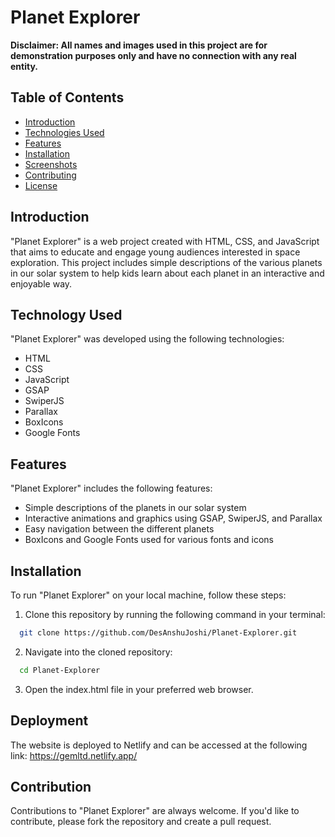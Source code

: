 
# Planet Explorer

**Disclaimer: All names and images used in this project are for demonstration purposes only and have no connection with any real entity.**
## Table of Contents

- [Introduction](#introduction)
- [Technologies Used](#technologies-used)
- [Features](#features)
- [Installation](#installation)
- [Screenshots](#screenshots)
- [Contributing](#contributing)
- [License](#license)
## Introduction

"Planet Explorer" is a web project created with HTML, CSS, and JavaScript that aims to educate and engage young audiences interested in space exploration. This project includes simple descriptions of the various planets in our solar system to help kids learn about each planet in an interactive and enjoyable way.
## Technology Used

"Planet Explorer" was developed using the following technologies:

- HTML
- CSS
- JavaScript
- GSAP
- SwiperJS
- Parallax
- BoxIcons
- Google Fonts
## Features

"Planet Explorer" includes the following features:

- Simple descriptions of the planets in our solar system
- Interactive animations and graphics using GSAP, SwiperJS, and Parallax
- Easy navigation between the different planets
- BoxIcons and Google Fonts used for various fonts and icons
## Installation

To run "Planet Explorer" on your local machine, follow these steps:

1. Clone this repository by running the following command in your terminal:

```sh
  git clone https://github.com/DesAnshuJoshi/Planet-Explorer.git

```

2. Navigate into the cloned repository:
```sh
  cd Planet-Explorer
```

3. Open the index.html file in your preferred web browser.
## Deployment

The website is deployed to Netlify and can be accessed at the following link: https://gemltd.netlify.app/
## Contribution

Contributions to "Planet Explorer" are always welcome. If you'd like to contribute, please fork the repository and create a pull request.
